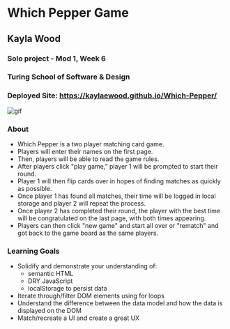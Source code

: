 # Which Pepper Game
## Kayla Wood
### Solo project - Mod 1, Week 6
### Turing School of Software & Design

### Deployed Site: https://kaylaewood.github.io/Which-Pepper/ 

![gif](https://user-images.githubusercontent.com/51416773/98488803-6ffe5400-21e8-11eb-8798-f3db40b4ca8a.gif)

### About
* Which Pepper is a two player matching card game.
* Players will enter their names on the first page.
* Then, players will be able to read the game rules.
* After players click "play game," player 1 will be prompted to start their round.
* Player 1 will then flip cards over in hopes of finding matches as quickly as possible.
* Once player 1 has found all matches, their time will be logged in local storage and player 2 will repeat the process.
* Once player 2 has completed their round, the player with the best time will be congratulated on the last page, with both times appearing. 
* Players can then click "new game" and start all over or "rematch" and got back to the game board as the same players.


### Learning Goals
* Solidify and demonstrate your understanding of:
  * semantic HTML
  * DRY JavaScript
  * localStorage to persist data
* Iterate through/filter DOM elements using for loops
* Understand the difference between the data model and how the data is displayed on the DOM
* Match/recreate a UI and create a great UX


